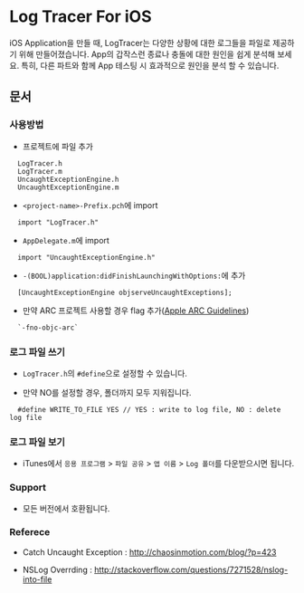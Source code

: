 # Log Tracer For iOS
iOS Application을 만들 때, LogTracer는 다양한 상황에 대한 로그들을 파일로 제공하기 위해 만들어졌습니다. App의 갑작스런 종료나 충돌에 대한 원인을 쉽게 분석해 보세요. 특히, 다른 파트와 함께 App 테스팅 시 효과적으로 원인을 분석 할 수 있습니다.

## 문서

### 사용방법

- 프로젝트에 파일 추가
```
  LogTracer.h
  LogTracer.m
  UncaughtExceptionEngine.h
  UncaughtExceptionEngine.m
```

- `<project-name>-Prefix.pch`에 import
```
  import "LogTracer.h"
```

- `AppDelegate.m`에 import
```
  import "UncaughtExceptionEngine.h"
```

- `-(BOOL)application:didFinishLaunchingWithOptions:`에 추가
```
  [UncaughtExceptionEngine objserveUncaughtExceptions];
```

- 만약 ARC 프로젝트 사용할 경우 flag 추가([Apple ARC Guidelines](http://developer.apple.com/library/mac/#releasenotes/ObjectiveC/RN-TransitioningToARC/Introduction/Introduction.html))
```
  `-fno-objc-arc`
```


### 로그 파일 쓰기

- `LogTracer.h`의 `#define`으로 설정할 수 있습니다.

- 만약 NO를 설정할 경우, 폴더까지 모두 지워집니다.

```objc
  #define WRITE_TO_FILE YES // YES : write to log file, NO : delete log file
```

### 로그 파일 보기

- iTunes에서 `응용 프로그램` > `파일 공유` > `앱 이름` > `Log 폴더`를 다운받으시면 됩니다.

### Support

- 모든 버전에서 호환됩니다.

### Referece

- Catch Uncaught Exception : http://chaosinmotion.com/blog/?p=423

- NSLog Overrding : http://stackoverflow.com/questions/7271528/nslog-into-file
